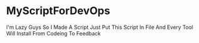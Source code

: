 # MyScriptForDevOps
I'm Lazy Guys So I Made A Script Just Put This Script In File And Every Tool Will Install From Codeing To Feedback
